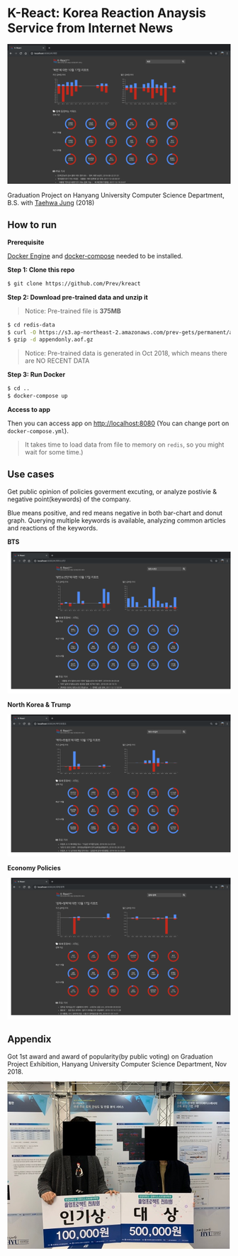 # K-React: Korea Reaction Anaysis Service from Internet News

![screenshot - North Korea](./images/screenshot1.png)

Graduation Project on Hanyang University Computer Science Department, B.S.
with [Taehwa Jung](https://github.com/thjeong917) (2018)




## How to run

**Prerequisite**

[Docker Engine](https://docs.docker.com/install/) and [docker-compose](https://docs.docker.com/compose/install/) needed to be installed.



**Step 1: Clone this repo**

```bash
$ git clone https://github.com/Prev/kreact
```



**Step 2: Download pre-trained data and unzip it**

> Notice: Pre-trained file is **375MB**

```bash
$ cd redis-data
$ curl -O https://s3.ap-northeast-2.amazonaws.com/prev-gets/permanent/appendonly.aof.gz
$ gzip -d appendonly.aof.gz
```

> Notice: Pre-trained data is generated in Oct 2018, which means there are NO RECENT DATA



**Step 3: Run Docker**

```bash
$ cd ..
$ docker-compose up
```



**Access to app**

Then you can access app on [http://localhost:8080](http://localhost:8080) (You can change port on `docker-compose.yml`).

> It takes time to load data from file to memory on `redis`, so you might wait for some time.)



## Use cases

Get public opinion of policies goverment excuting, or analyze postivie & negative point(keywords) of the company.

Blue means positive, and red means negative in both bar-chart and donut graph. Querying multiple keywords is available, analyzing common articles and reactions of the keywords.

**BTS**

![screenshot - BTS](./images/screenshot2.png)

**North Korea & Trump**

![screenshot3](./images/screenshot3.png)

**Economy Policies**

![screenshot4](./images/screenshot4.png)

## Appendix

Got 1st award and award of popularity(by public voting) on Graduation Project Exhibition, Hanyang University Computer Science Department, Nov 2018.

![got awarded](./images/awarded.jpg)

